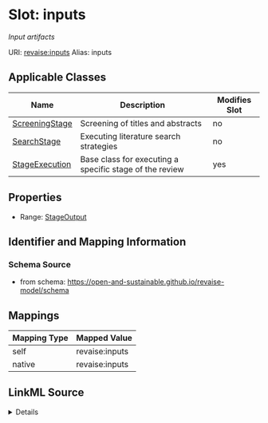 

# Slot: inputs 


_Input artifacts_





URI: [revaise:inputs](https://open-and-sustainable.github.io/revaise-model/schema/inputs)
Alias: inputs

<!-- no inheritance hierarchy -->





## Applicable Classes

| Name | Description | Modifies Slot |
| --- | --- | --- |
| [ScreeningStage](ScreeningStage.md) | Screening of titles and abstracts |  no  |
| [SearchStage](SearchStage.md) | Executing literature search strategies |  no  |
| [StageExecution](StageExecution.md) | Base class for executing a specific stage of the review |  yes  |






## Properties

* Range: [StageOutput](StageOutput.md)




## Identifier and Mapping Information






### Schema Source


* from schema: https://open-and-sustainable.github.io/revaise-model/schema




## Mappings

| Mapping Type | Mapped Value |
| ---  | ---  |
| self | revaise:inputs |
| native | revaise:inputs |




## LinkML Source

<details>
```yaml
name: inputs
description: Input artifacts
from_schema: https://open-and-sustainable.github.io/revaise-model/schema
rank: 1000
alias: inputs
domain_of:
- StageExecution
range: StageOutput

```
</details>
